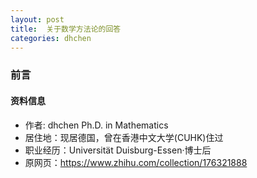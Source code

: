```yaml
---
layout: post
title:  关于数学方法论的回答
categories: dhchen
---
```


### 前言

#### 资料信息

- 作者: dhchen Ph.D. in Mathematics
- 居住地：现居德国，曾在香港中文大学(CUHK)住过
- 职业经历：Universität Duisburg-Essen·博士后
- 原网页：https://www.zhihu.com/collection/176321888